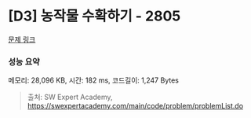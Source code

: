 # [D3] 농작물 수확하기 - 2805 

[문제 링크](https://swexpertacademy.com/main/code/problem/problemDetail.do?contestProbId=AV7GLXqKAWYDFAXB) 

### 성능 요약

메모리: 28,096 KB, 시간: 182 ms, 코드길이: 1,247 Bytes



> 출처: SW Expert Academy, https://swexpertacademy.com/main/code/problem/problemList.do